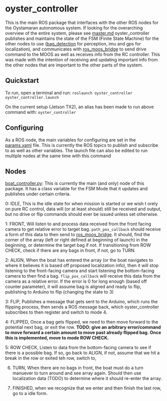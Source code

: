 # oyster_controller

This is the main ROS package that interfaces with the other ROS nodes for the Oystamaran autonomous system. If looking for the overarching overview of the entire system, please see [master.md](master.md) oyster_controller publishes and maintains the state of the FSM (Finite State Machine) for the other nodes to use ([bag_detection](https://github.com/mattrix27/bag_detection) for perception, imu and gps for localization), and communicates with [ros_moos_bridge](https://github.com/mattrix27/ros_moos_bridge/) to send drive command to the MOOS as well as receives info from the RC controller. This was made with the intention of receiving and updating important info from the other nodes that are important to the other parts of the system.

## Quickstart

To run, open a terminal and run:
`roslaunch oyster_controller oyster_controller.launch`

On the current setup (Jetson TX2), an alias has been made to run above command with:
`oyster_controller`

## Configuring

As a ROS node, the main variables for configuring are set in the [params.yaml](params.yaml) file. This is currently the ROS topics to publish and subscribe to as well as other variables. The launch file can also be edited to run multiple nodes at the same time with this command

## Nodes

[boat_controller.py](scripts/boat_controller.py): This is currently the main (and only) node of this package. It has a class variable for the FSM Mode that it updates and publishes under certain criteria. 


0: IDLE, This is the idle state for when mission is started or we wish t orely on pure RC control, data will (or at least should) still be received and output, but no drive or flip commands should ever be issued unless set otherwise.

1: FRONT, Will listen to and process data received from the front facing camera to get relative error to target bag. `path_pos_callback` should receive a form of this data to then send to [ros_moos_bridge](https://github.com/mattrix27/ros_moos_bridge/). It should, find the corner of the array (left or right defined at beginning of launch) in the beginning, or determine the target bag if not. If transitioning from ROW CHECK, check if there are any bags in front, if not, go to TURN.

2: ALIGN, When the boat has entered the array (or the boat navigates to where it believes it is based off proposed localization info), then it will stop listening to the front-facing camera and start listening the bottom-facing camera to then find a bag. `flip_pos_callback` will receive this data from the camera as a relative error. If the error is 0 for long enough (based off counter parameter), it will assume bag is aligned and ready to flip, publishing to Arduino to flip (changing the state to 3)

3: FLIP, Publishes a message that gets sent to the Arduino, which runs the flipping process, then sends a ROS message back, which oyster_controller subscribes to then register and switch to mode 4.

4: FLIPPED, Once a bag gets flipped, we need to then move forward to the potential next bag, or exit the row. 
**TODO: give an arbitrary error/command to move forward a certain amount to move past already flipped bag. Once this is implemented, move to mode ROW CHECK.**

5: ROW CHECK, Listen to data from the bottom-facing camera to see if there is a possible bag. If so, go back to ALIGN, if not, assume that we hit a break in the row or exited teh row, switch to, 

6. TURN, When there are no bags in front, the boat must do a turn manuever to turn around and see array again. Should then use localization data (TODO) to determine where it should re-enter the array. 

7. FINISHED, when we recognize that we enter and then finish the last row, go to a idle form.
